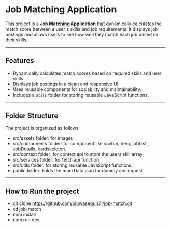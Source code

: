 # Job Matching Application

This project is a **Job Matching Application** that dynamically calculates the match score between a user's skills and job requirements. It displays job postings and allows users to see how well they match each job based on their skills.

---

## **Features**

- Dynamically calculates match scores based on required skills and user skills.
- Displays job postings in a clean and responsive UI.
- Uses reusable components for scalability and maintainability.
- Includes a `utils` folder for storing reusable JavaScript functions.

---

## **Folder Structure**

The project is organized as follows:

- src/assets folder: for images
- src/components folder: for component like navbar, hero, jobList, JobDetails, cardskeleton.
- src/context folder: for context api to store the users skill array
- src/services folder: for fetch api function
- src/utils folder: for storing reusable JavaScript functions.
- public folder: holds the mockData.json for dummy api request

---

## **How to Run the project**

- git clone https://github.com/oluwasegun31/job-match.git
- cd job-match
- npm install
- npm run dev
